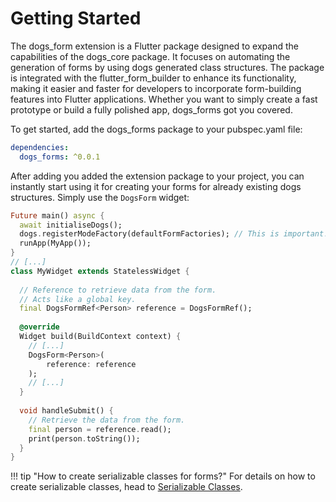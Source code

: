 # Getting Started

The dogs_form extension is a Flutter package designed to expand the capabilities of the dogs_core
package. It focuses on automating the generation of forms by using dogs generated class structures.
The package is integrated with the flutter_form_builder to enhance its functionality, making it
easier and faster for developers to incorporate form-building features into Flutter
applications. Whether you want to simply create a fast prototype or build a fully polished app,
dogs_forms got you covered.

To get started, add the dogs_forms package to your pubspec.yaml file:

```yaml
dependencies:
  dogs_forms: ^0.0.1
```

After adding you added the extension package to your project, you can instantly start using it
for creating your forms for already existing dogs structures. Simply use the `DogsForm` widget:

```dart
Future main() async {
  await initialiseDogs();
  dogs.registerModeFactory(defaultFormFactories); // This is important!
  runApp(MyApp());
}
// [...]
class MyWidget extends StatelessWidget {
  
  // Reference to retrieve data from the form.
  // Acts like a global key.
  final DogsFormRef<Person> reference = DogsFormRef();
  
  @override
  Widget build(BuildContext context) {
    // [...]
    DogsForm<Person>(
        reference: reference
    );
    // [...]
  }
  
  void handleSubmit() {
    // Retrieve the data from the form.
    final person = reference.read();
    print(person.toString());
  }
}
```

!!! tip "How to create serializable classes for forms?"
    For details on how to create serializable classes, head to [Serializable Classes](/serializables/).